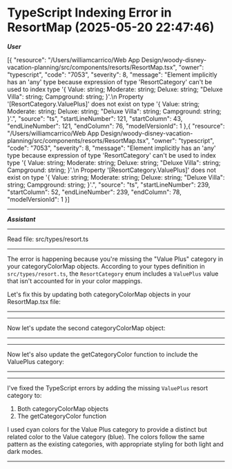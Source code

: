 <!-- Generated by SpecStory -->

# TypeScript Indexing Error in ResortMap (2025-05-20 22:47:46)

_**User**_

[{
	"resource": "/Users/williamcarrico/Web App Design/woody-disney-vacation-planning/src/components/resorts/ResortMap.tsx",
	"owner": "typescript",
	"code": "7053",
	"severity": 8,
	"message": "Element implicitly has an 'any' type because expression of type 'ResortCategory' can't be used to index type '{ Value: string; Moderate: string; Deluxe: string; \"Deluxe Villa\": string; Campground: string; }'.\n  Property '[ResortCategory.ValuePlus]' does not exist on type '{ Value: string; Moderate: string; Deluxe: string; \"Deluxe Villa\": string; Campground: string; }'.",
	"source": "ts",
	"startLineNumber": 121,
	"startColumn": 43,
	"endLineNumber": 121,
	"endColumn": 76,
	"modelVersionId": 1
},{
	"resource": "/Users/williamcarrico/Web App Design/woody-disney-vacation-planning/src/components/resorts/ResortMap.tsx",
	"owner": "typescript",
	"code": "7053",
	"severity": 8,
	"message": "Element implicitly has an 'any' type because expression of type 'ResortCategory' can't be used to index type '{ Value: string; Moderate: string; Deluxe: string; \"Deluxe Villa\": string; Campground: string; }'.\n  Property '[ResortCategory.ValuePlus]' does not exist on type '{ Value: string; Moderate: string; Deluxe: string; \"Deluxe Villa\": string; Campground: string; }'.",
	"source": "ts",
	"startLineNumber": 239,
	"startColumn": 52,
	"endLineNumber": 239,
	"endColumn": 78,
	"modelVersionId": 1
}]

---

_**Assistant**_



---

Read file: src/types/resort.ts

---

The error is happening because you're missing the "Value Plus" category in your categoryColorMap objects. According to your types definition in `src/types/resort.ts`, the `ResortCategory` enum includes a `ValuePlus` value that isn't accounted for in your color mappings.

Let's fix this by updating both categoryColorMap objects in your ResortMap.tsx file:

---



---

Now let's update the second categoryColorMap object:

---



---

Now let's also update the getCategoryColor function to include the ValuePlus category:

---



---

I've fixed the TypeScript errors by adding the missing `ValuePlus` resort category to:

1. Both categoryColorMap objects
2. The getCategoryColor function

I used cyan colors for the Value Plus category to provide a distinct but related color to the Value category (blue). The colors follow the same pattern as the existing categories, with appropriate styling for both light and dark modes.

---

